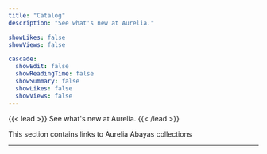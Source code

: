 ```yaml
---
title: "Catalog"
description: "See what's new at Aurelia."

showLikes: false
showViews: false

cascade:
  showEdit: false
  showReadingTime: false
  showSummary: false
  showLikes: false
  showViews: false
---
```


{{< lead >}}
See what's new at Aurelia.
{{< /lead >}}

This section contains links to Aurelia Abayas collections

---
